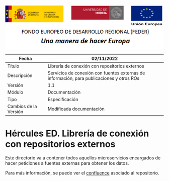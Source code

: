 
![](../../Docs/media/CabeceraDocumentosMD.png)

| Fecha         | 02/11/2022                                                   |
| ------------- | ------------------------------------------------------------ |
|Título|Librería de conexión con repositorios externos| 
|Descripción|Servicios de conexión con fuentes externas de información, para publicaciones y otros ROs|
|Versión|1.1|
|Módulo|Documentación|
|Tipo|Especificación|
|Cambios de la Versión|Modificada documentación|

# Hércules ED. Librería de conexión con repositorios externos

Este directorio va a contener todos aquellos microservicios encargados de hacer peticiones a fuentes externas para obtener los datos.

Para más información, se puede ver el [confluence](https://confluence.um.es/confluence/display/HERCULES/Servicios+centrales.+Core+services) asociado al repositorio.
